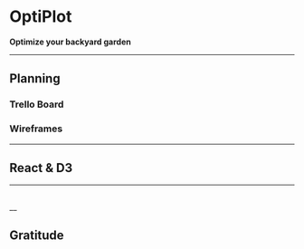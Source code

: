 # OptiPlot
**Optimize your backyard garden**
___
## Planning

### Trello Board

### Wireframes

___
## React & D3

___
## 

__
## Gratitude
